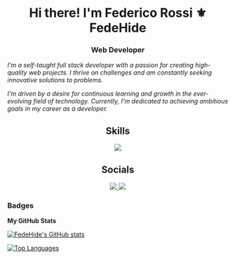 <h1 align="center">Hi there!  I'm Federico Rossi ⚜️ FedeHide</h1>

<h3 align="center">Web Developer</h3>


<p><em>I'm a self-taught full stack developer with a passion for creating high-quality web projects. I thrive on challenges and am constantly seeking innovative solutions to problems.</em></p>

<p><em>I'm driven by a desire for continuous learning and growth in the ever-evolving field of technology. Currently, I'm dedicated to achieving ambitious goals in my career as a developer.</em></p>

<div align="center">
	<h2 align="center">Skills</h2>

<a href="https://skillicons.dev">
	<img src="https://skillicons.dev/icons?i=html,css,sass,js,ts,nodejs,aws,git,linux,figma" />
</a>
</div>

<div align="center">
  <h2 align="center">Socials</h2>
  <a href="https://www.linkedin.com/in/fede-hide-4a8209265/" target="_blank">
	  <img src="https://skillicons.dev/icons?i=linkedin" />
  </a>
  <a href="https://www.hackerrank.com/profile/FedeHide" target="_blank">
    <img src="https://i.postimg.cc/fyNN2kRc/hackerrank-icon.png" />
  </a>
</div>


### Badges

<b>My GitHub Stats</b>

<a href="http://www.github.com/FedeHide"><img src="https://github-readme-stats.vercel.app/api?username=FedeHide&show_icons=true&hide=&count_private=true&title_color=ef4444&text_color=ffffff&icon_color=a855f7&bg_color=27272a&hide_border=true&show_icons=true" alt="FedeHide's GitHub stats" /></a>

<a href="https://github.com/FedeHide" align="left"><img src="https://github-readme-stats.vercel.app/api/top-langs/?username=FedeHide&langs_count=10&title_color=ef4444&text_color=ffffff&icon_color=a855f7&bg_color=27272a&hide_border=true&locale=en&custom_title=Top%20%Languages" alt="Top Languages" /></a>
